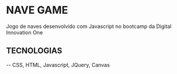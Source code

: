 # NAVE GAME

Jogo de naves desenvolvido com Javascript no bootcamp da Digital Innovation One

## TECNOLOGIAS

-- CSS, HTML, Javascript, JQuery, Canvas
